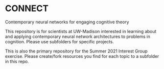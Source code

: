 # CONNECT
Contemporary neural networks for engaging cognitive theory

This repository is for scientists at UW-Madison interested in learning about and applying contemporary neural network architectures to problems in cognition. Please use subfolders for specific projects. 

This is also the primary repository for the Summer 2021 Interest Group exercise. Please create/fork resources you find for each topic to a subfolder in this repo.

